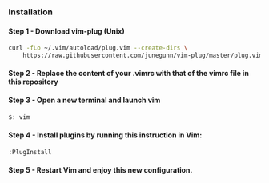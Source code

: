 ### Installation

#### Step 1 - Download vim-plug (Unix)

```sh
curl -fLo ~/.vim/autoload/plug.vim --create-dirs \
    https://raw.githubusercontent.com/junegunn/vim-plug/master/plug.vim
```

#### Step 2 - Replace the content of your .vimrc with that of the vimrc file in this repository
#### Step 3 - Open a new terminal and launch vim
```sh
$: vim
```
#### Step 4 - Install plugins by running this instruction in Vim:
```sh
:PlugInstall
```

#### Step 5 - Restart Vim and enjoy this new configuration.
